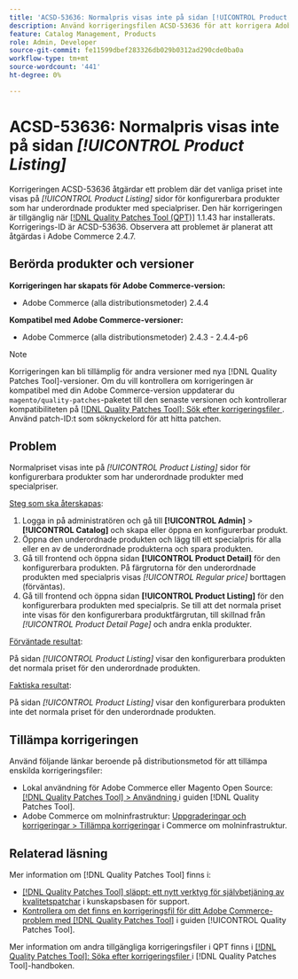 ```yaml
---
title: 'ACSD-53636: Normalpris visas inte på sidan [!UICONTROL Product Listing]'
description: Använd korrigeringsfilen ACSD-53636 för att korrigera Adobe Commerce-problemet där normalpriset inte visas på *[!UICONTROL Product Listing]* sidor för konfigurerbara produkter som har underordnade produkter med specialpriser.
feature: Catalog Management, Products
role: Admin, Developer
source-git-commit: fe11599dbef283326db029b0312ad290cde0ba0a
workflow-type: tm+mt
source-wordcount: '441'
ht-degree: 0%

---
```


# ACSD-53636: Normalpris visas inte på sidan *[!UICONTROL Product Listing]*

Korrigeringen ACSD-53636 åtgärdar ett problem där det vanliga priset inte visas på *[!UICONTROL Product Listing]* sidor för konfigurerbara produkter som har underordnade produkter med specialpriser. Den här korrigeringen är tillgänglig när [[!DNL Quality Patches Tool (QPT)]](https://experienceleague.adobe.com/en/docs/commerce-knowledge-base/kb/announcements/commerce-announcements/magento-quality-patches-released-new-tool-to-self-serve-quality-patches) 1.1.43 har installerats. Korrigerings-ID är ACSD-53636. Observera att problemet är planerat att åtgärdas i Adobe Commerce 2.4.7.

## Berörda produkter och versioner

**Korrigeringen har skapats för Adobe Commerce-version:**

* Adobe Commerce (alla distributionsmetoder) 2.4.4

**Kompatibel med Adobe Commerce-versioner:**

* Adobe Commerce (alla distributionsmetoder) 2.4.3 - 2.4.4-p6

>[!NOTE]
>
>Korrigeringen kan bli tillämplig för andra versioner med nya [!DNL Quality Patches Tool]-versioner. Om du vill kontrollera om korrigeringen är kompatibel med din Adobe Commerce-version uppdaterar du `magento/quality-patches`-paketet till den senaste versionen och kontrollerar kompatibiliteten på [[!DNL Quality Patches Tool]: Sök efter korrigeringsfiler ](https://experienceleague.adobe.com/tools/commerce-quality-patches/index.html). Använd patch-ID:t som söknyckelord för att hitta patchen.

## Problem

Normalpriset visas inte på *[!UICONTROL Product Listing]* sidor för konfigurerbara produkter som har underordnade produkter med specialpriser.

<u>Steg som ska återskapas</u>:

1. Logga in på administratören och gå till **[!UICONTROL Admin]** > **[!UICONTROL Catalog]** och skapa eller öppna en konfigurerbar produkt.
2. Öppna den underordnade produkten och lägg till ett specialpris för alla eller en av de underordnade produkterna och spara produkten.
3. Gå till frontend och öppna sidan **[!UICONTROL Product Detail]** för den konfigurerbara produkten. På färgrutorna för den underordnade produkten med specialpris visas *[!UICONTROL Regular price]* borttagen (förväntas).
4. Gå till frontend och öppna sidan **[!UICONTROL Product Listing]** för den konfigurerbara produkten med specialpris. Se till att det normala priset inte visas för den konfigurerbara produktfärgrutan, till skillnad från *[!UICONTROL Product Detail Page]* och andra enkla produkter.

<u>Förväntade resultat</u>:

På sidan *[!UICONTROL Product Listing]* visar den konfigurerbara produkten det normala priset för den underordnade produkten.

<u>Faktiska resultat</u>:

På sidan *[!UICONTROL Product Listing]* visar den konfigurerbara produkten inte det normala priset för den underordnade produkten.

## Tillämpa korrigeringen

Använd följande länkar beroende på distributionsmetod för att tillämpa enskilda korrigeringsfiler:

* Lokal användning för Adobe Commerce eller Magento Open Source: [[!DNL Quality Patches Tool] > Användning ](/help/tools/quality-patches-tool/usage.md) i guiden [!DNL Quality Patches Tool].
* Adobe Commerce om molninfrastruktur: [Uppgraderingar och korrigeringar > Tillämpa korrigeringar](https://experienceleague.adobe.com/docs/commerce-cloud-service/user-guide/develop/upgrade/apply-patches.html) i Commerce om molninfrastruktur.

## Relaterad läsning

Mer information om [!DNL Quality Patches Tool] finns i:

* [[!DNL Quality Patches Tool] släppt: ett nytt verktyg för självbetjäning av kvalitetspatchar](https://experienceleague.adobe.com/en/docs/commerce-knowledge-base/kb/announcements/commerce-announcements/magento-quality-patches-released-new-tool-to-self-serve-quality-patches) i kunskapsbasen för support.
* [Kontrollera om det finns en korrigeringsfil för ditt Adobe Commerce-problem med  [!DNL Quality Patches Tool]](/help/tools/quality-patches-tool/patches-available-in-qpt/check-patch-for-magento-issue-with-magento-quality-patches.md) i guiden [!UICONTROL Quality Patches Tool].


Mer information om andra tillgängliga korrigeringsfiler i QPT finns i [[!DNL Quality Patches Tool]: Söka efter korrigeringsfiler ](https://experienceleague.adobe.com/tools/commerce-quality-patches/index.html) i [!DNL Quality Patches Tool]-handboken.

